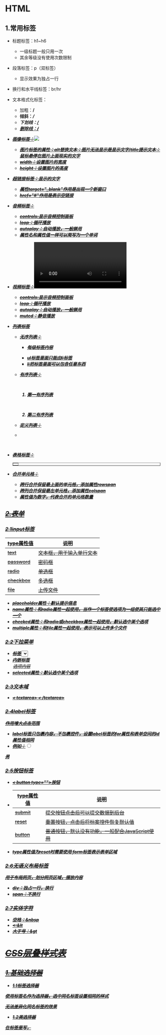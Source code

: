 # HTML

## 1.常用标签

- 标题标签：h1~h6
  - 一级标题一般只用一次
  - 其余等级没有使用次数限制
  
- 段落标签：p（双标签）
  - 显示效果为独占一行
  
- 换行和水平线标签：br/hr

- 文本格式化标签：
  - 加粗：<strong>/<b>
  - 倾斜：<em>/<i>
  - 下划线：<ins>/<u>
  - 删除线：<del>/<s>
  
- 图像标签：<img src="图像位置">
  - 图片标签的属性：alt替换文本：图片无法显示是显示文字/title提示文本：鼠标悬停在图片上面现实的文字
  - width：设置图片的宽度
  - height：设置图片的高度
  
- 超链接标签：<a href="跳转的网址链接">显示的文字<a>
  - 属性target="_blank"作用是出现一个新窗口
  - href="#"作用是表示空链接
  
- 音频标签：<audio src=""></audio>
  - controls:显示音频控制面板
  - loop：循环播放
  - autoplay：自动播放，一般禁用
  - 属性名和属性值一样可以简写为一个单词
  
- 视频标签：<video src=""></video>
  - controls:显示音频控制面板
  - loop：循环播放
  - autoplay：自动播放，一般禁用
  - muted：静音播放 
  
- 列表标签

  - 无序列表：<ul> <li>每级标签内容</li> </ul>

    - ul标签里面只能由li标签
    - li把标签里面可以包含任意东西

  - 有序列表：<ol>

    ​    <li>第一有序列表</li>

    ​    <li>第二有序列表</li>

      </ol>

  - 定义列表： 

  - <dl>

    ​    <dt></dt>

    ​    <dd></dd>

      </dl>

- 表格标签：<table border=""><tr><td></td></tr></table>

- 合并单元格：

  - 跨行合并保留最上面的单元格，添加属性rowspan
  - 跨列合并保留最左单元格，添加属性colspan
  - 属性值为数字，代表合并的单元格数量

## 2.表单

### 2.1input标签

| type属性值 | 说明                     |
| ---------- | ------------------------ |
| text       | 文本框，用于输入单行文本 |
| password   | 密码框                   |
| radio      | 单选框                   |
| checkbox   | 多选框                   |
| file       | 上传文件                 |

- placeholder属性：默认提示信息
- name属性：和radio属性一起使用，当作一个标签使选项为一组使其只能选中一个 
- checked属性：和radio或checkbox属性一起使用，默认选中某个选项
- multiple属性：和file属性一起使用，表示可以上传多个文件

### 2.2下拉菜单

- 标签<select></select>
- 内嵌标签<option>选项内容</option>
- selected属性：默认选中某个选项

### 2.3文本域

- < textarea>   < /textarea>

### 2.4label标签

**作用增大点击范围**

- label标签只包裹内容，不包裹控件，设置label标签的for属性和表单空间的id属性值相同
- 例如：<input type="radio" id ="man">

<label for="man"> 男</label>



### 2.5按钮标签

- < button type="">按钮</button>

- | type属性值 | 说明                                           |
  | ---------- | ---------------------------------------------- |
  | submit     | 提交按钮点击后可以提交数据到后台               |
  | reset      | 重置按钮，点击后将标案控件恢复默认值           |
  | button     | 普通按钮，默认没有功能，一般配合JavaScript使用 |

- type属性值为reset时需要使用 **form标签表示表单区域**

### 2.6无语义布局标签

**用于布局网页，划分网页区域，摆放内容**

- div：独占一行，换行
- span：不换行

### 2.7实体字符

- 空格：&nbsp
- <:&lt
- 大于号：&gt

# CSS层叠样式表

## 1.基础选择器

- 1.1标签选择器

使用标签名作为选择器，选中同名标签设置相同的样式

无法差异化同名标签的效果

- 1.2类选择器

在<head>标签里写，<style>标签里定义选择器类名例如：

.red{

​		color:red

}

然后在所需改变样的的标签加class属性例如：

< p class="red">nihao</p>

nihao这几个字母就会变成红色

如果需要添加多个特性，class的属性值之间使用空格隔开

- 1.3id选择器

使用方法和类选择器差不多

定义格式为：

#red{

​		color:red

}

< div id="red">你好</div>

**同一个id选择器在一个页面只能使用一次**

- 通配符选择器

作用是查找所有的标签，设置相同的样式

所有标签统一样式

## 2.盒子

格式：

.green

​    {

​      width: 100px;

​      height: 100px;

​      background-color: green;

​    }

< div class="green">原神启动< / div>

会出现一个长一百宽一百的绿色格子

